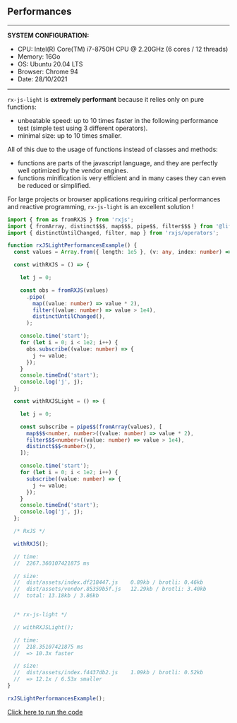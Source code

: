 ## Performances

---

**SYSTEM CONFIGURATION:**

- CPU: Intel(R) Core(TM) i7-8750H CPU @ 2.20GHz (6 cores / 12 threads)
- Memory: 16Go
- OS: Ubuntu 20.04 LTS
- Browser: Chrome 94
- Date: 28/10/2021

---

`rx-js-light` is **extremely performant** because it relies only on pure functions:

- unbeatable speed: up to 10 times faster in the following performance test (simple test using 3 different operators).
- minimal size: up to 10 times smaller.

All of this due to the usage of functions instead of classes and methods:

- functions are parts of the javascript language, and they are perfectly well optimized by the vendor engines.
- functions minification is very efficient and in many cases they can even be reduced or simplified.

For large projects or browser applications requiring critical performances and reactive programming,
`rx-js-light` is an excellent solution !

```ts
import { from as fromRXJS } from 'rxjs';
import { fromArray, distinct$$$, map$$$, pipe$$, filter$$$ } from '@lifaon/rx-js-light';
import { distinctUntilChanged, filter, map } from 'rxjs/operators';

function rxJSLightPerformancesExample() {
  const values = Array.from({ length: 1e5 }, (v: any, index: number) => index);

  const withRXJS = () => {

    let j = 0;

    const obs = fromRXJS(values)
      .pipe(
        map((value: number) => value * 2),
        filter((value: number) => value > 1e4),
        distinctUntilChanged(),
      );

    console.time('start');
    for (let i = 0; i < 1e2; i++) {
      obs.subscribe((value: number) => {
        j += value;
      });
    }
    console.timeEnd('start');
    console.log('j', j);
  };

  const withRXJSLight = () => {

    let j = 0;

    const subscribe = pipe$$(fromArray(values), [
      map$$$<number, number>((value: number) => value * 2),
      filter$$$<number>((value: number) => value > 1e4),
      distinct$$$<number>(),
    ]);

    console.time('start');
    for (let i = 0; i < 1e2; i++) {
      subscribe((value: number) => {
        j += value;
      });
    }
    console.timeEnd('start');
    console.log('j', j);
  };

  /* RxJS */

  withRXJS();

  // time:
  //  2267.360107421875 ms

  // size:
  //  dist/assets/index.df218447.js    0.89kb / brotli: 0.46kb
  //  dist/assets/vendor.85359b5f.js   12.29kb / brotli: 3.40kb
  //  total: 13.18kb / 3.86kb


  /* rx-js-light */

  // withRXJSLight();

  // time:
  //  218.35107421875 ms
  //  => 10.3x faster

  // size:
  //  dist/assets/index.f4437db2.js    1.09kb / brotli: 0.52kb
  //  => 12.1x / 6.53x smaller
}

rxJSLightPerformancesExample();
```

[Click here to run the code](https://stackblitz.com/edit/vite-cfrug8?file=main.ts)
